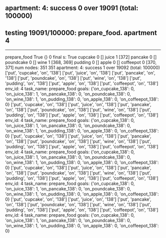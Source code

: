 apartment: 4: success 0 over 19091 (total: 100000)
------------------------------------------------------------------------------
testing 19091/100000: prepare_food. apartment 4
------------------------------------------------------------------------------
----------------------------------------------------------------------
prepare_food True {} 0
final s: True
cupcake 0 []
juice 1 [372]
pancake 0 []
poundcake 0 []
wine 1 [368, 369]
pudding 0 []
apple 0 []
coffeepot 0 [370, 371]
num nodes:
351 351
apartment: 4: success 1 over 19092 (total: 100000)
['put', 'cupcake', 'on', '138']
['put', 'juice', 'on', '138']
['put', 'pancake', 'on', '138']
['put', 'poundcake', 'on', '138']
['put', 'wine', 'on', '138']
['put', 'pudding', 'on', '138']
['put', 'apple', 'on', '138']
['put', 'coffeepot', 'on', '138']
env_id: 4
task_name: prepare_food
goals: {'on_cupcake_138': 0, 'on_juice_138': 1, 'on_pancake_138': 0, 'on_poundcake_138': 0, 'on_wine_138': 1, 'on_pudding_138': 0, 'on_apple_138': 0, 'on_coffeepot_138': 0}
['put', 'cupcake', 'on', '138']
['put', 'juice', 'on', '138']
['put', 'pancake', 'on', '138']
['put', 'poundcake', 'on', '138']
['put', 'wine', 'on', '138']
['put', 'pudding', 'on', '138']
['put', 'apple', 'on', '138']
['put', 'coffeepot', 'on', '138']
env_id: 4
task_name: prepare_food
goals: {'on_cupcake_138': 0, 'on_juice_138': 1, 'on_pancake_138': 0, 'on_poundcake_138': 0, 'on_wine_138': 1, 'on_pudding_138': 0, 'on_apple_138': 0, 'on_coffeepot_138': 0}
['put', 'cupcake', 'on', '138']
['put', 'juice', 'on', '138']
['put', 'pancake', 'on', '138']
['put', 'poundcake', 'on', '138']
['put', 'wine', 'on', '138']
['put', 'pudding', 'on', '138']
['put', 'apple', 'on', '138']
['put', 'coffeepot', 'on', '138']
env_id: 4
task_name: prepare_food
goals: {'on_cupcake_138': 0, 'on_juice_138': 1, 'on_pancake_138': 0, 'on_poundcake_138': 0, 'on_wine_138': 1, 'on_pudding_138': 0, 'on_apple_138': 0, 'on_coffeepot_138': 0}
['put', 'cupcake', 'on', '138']
['put', 'juice', 'on', '138']
['put', 'pancake', 'on', '138']
['put', 'poundcake', 'on', '138']
['put', 'wine', 'on', '138']
['put', 'pudding', 'on', '138']
['put', 'apple', 'on', '138']
['put', 'coffeepot', 'on', '138']
env_id: 4
task_name: prepare_food
goals: {'on_cupcake_138': 0, 'on_juice_138': 1, 'on_pancake_138': 0, 'on_poundcake_138': 0, 'on_wine_138': 1, 'on_pudding_138': 0, 'on_apple_138': 0, 'on_coffeepot_138': 0}
['put', 'cupcake', 'on', '138']
['put', 'juice', 'on', '138']
['put', 'pancake', 'on', '138']
['put', 'poundcake', 'on', '138']
['put', 'wine', 'on', '138']
['put', 'pudding', 'on', '138']
['put', 'apple', 'on', '138']
['put', 'coffeepot', 'on', '138']
env_id: 4
task_name: prepare_food
goals: {'on_cupcake_138': 0, 'on_juice_138': 1, 'on_pancake_138': 0, 'on_poundcake_138': 0, 'on_wine_138': 1, 'on_pudding_138': 0, 'on_apple_138': 0, 'on_coffeepot_138': 0}

